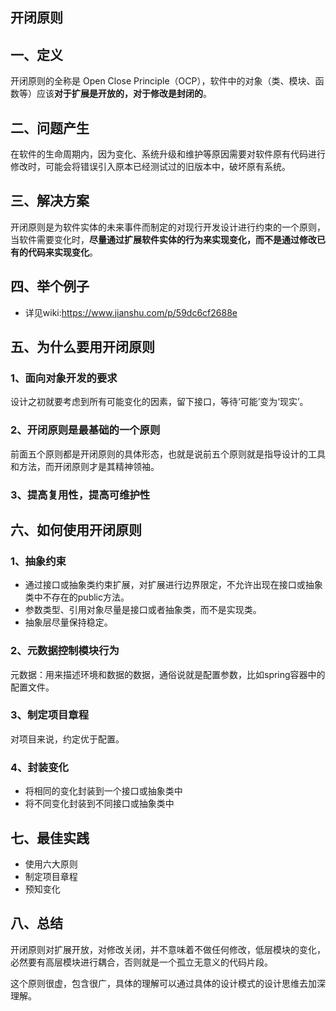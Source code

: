 ## 开闭原则
## 一、定义
开闭原则的全称是 Open Close Principle（OCP），软件中的对象（类、模块、函数等）应该**对于扩展是开放的，对于修改是封闭的**。

## 二、问题产生
在软件的生命周期内，因为变化、系统升级和维护等原因需要对软件原有代码进行修改时，可能会将错误引入原本已经测试过的旧版本中，破坏原有系统。

## 三、解决方案
开闭原则是为软件实体的未来事件而制定的对现行开发设计进行约束的一个原则，当软件需要变化时，**尽量通过扩展软件实体的行为来实现变化，而不是通过修改已有的代码来实现变化**。

## 四、举个例子
* 详见wiki:https://www.jianshu.com/p/59dc6cf2688e

## 五、为什么要用开闭原则
### 1、面向对象开发的要求
设计之初就要考虑到所有可能变化的因素，留下接口，等待‘可能’变为‘现实’。

### 2、开闭原则是最基础的一个原则
前面五个原则都是开闭原则的具体形态，也就是说前五个原则就是指导设计的工具和方法，而开闭原则才是其精神领袖。

### 3、提高复用性，提高可维护性

## 六、如何使用开闭原则
### 1、抽象约束
* 通过接口或抽象类约束扩展，对扩展进行边界限定，不允许出现在接口或抽象类中不存在的public方法。
* 参数类型、引用对象尽量是接口或者抽象类，而不是实现类。
* 抽象层尽量保持稳定。

### 2、元数据控制模块行为
元数据：用来描述环境和数据的数据，通俗说就是配置参数，比如spring容器中的配置文件。

### 3、制定项目章程
对项目来说，约定优于配置。

### 4、封装变化
* 将相同的变化封装到一个接口或抽象类中
* 将不同变化封装到不同接口或抽象类中

## 七、最佳实践
* 使用六大原则
* 制定项目章程
* 预知变化

## 八、总结
开闭原则对扩展开放，对修改关闭，并不意味着不做任何修改，低层模块的变化，必然要有高层模块进行耦合，否则就是一个孤立无意义的代码片段。

这个原则很虚，包含很广，具体的理解可以通过具体的设计模式的设计思维去加深理解。

 